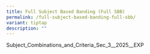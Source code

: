 ```yaml
---
title: Full Subject Based Banding (Full SBB)
permalink: /full-subject-based-banding-full-sbb/
variant: tiptap
description: ""
---
```

<p>Subject_Combinations_and_Criteria_Sec_3__2025__EXP</p>